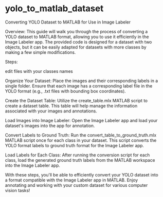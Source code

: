 # yolo_to_matlab_dataset
Converting YOLO Dataset to MATLAB for Use in Image Labeler

Overview:
This guide will walk you through the process of converting a YOLO dataset to MATLAB format, allowing you to use it efficiently in the Image Labeler app. The provided code is designed for a dataset with two objects, but it can be easily adapted for datasets with more classes by making a few simple modifications.

Steps:

edit files with your classes names

Organize Your Dataset:
Place the images and their corresponding labels in a single folder. Ensure that each image has a corresponding label file in the YOLO format (e.g., .txt files with bounding box coordinates).

Create the Dataset Table:
Utilize the create_table.mlx MATLAB script to create a dataset table. This table will help manage the information associated with your images and annotations.

Load Images into Image Labeler:
Open the Image Labeler app and load your dataset's images into the app for annotation.

Convert Labels to Ground Truth:
Run the convert_table_to_ground_truth.mlx MATLAB script once for each class in your dataset. This script converts the YOLO format labels to ground truth format for the Image Labeler app.

Load Labels for Each Class:
After running the conversion script for each class, load the generated ground truth labels from the MATLAB workspace into the Image Labeler app.

With these steps, you'll be able to efficiently convert your YOLO dataset into a format compatible with the Image Labeler app in MATLAB. Enjoy annotating and working with your custom dataset for various computer vision tasks!
